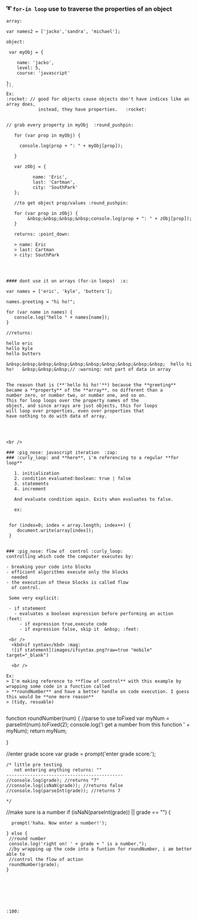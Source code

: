 ### :curly_loop: `for-in loop` use to traverse the properties of an object

````
array:
 
var names2 = ['jacko','sandra', 'michael'];
````
````
object:
 
 var myObj = {

    name: 'jacko',
    level: 5,
    course: 'javascript'

};
```
Ex:        
:rocket: // good for objects cause objects don't have indices like an array does,
            instead, they have properties.   :rocket:


// grab every property in myObj  :round_pushpin:
   
   for (var prop in myObj) {
    
     console.log(prop + ": " + myObj[prop]);
    
   }
   
   var zObj = {      
       
          name: 'Eric',        
          last: 'Cartman',      
          city: 'SouthPark'      
   };     
   
   //to get object prop/values :round_pushpin:
   
   for (var prop in zObj) {         
        &nbsp;&nbsp;&nbsp;&nbsp;console.log(prop + ": " + zObj[prop]);     
   }
   
   returns: :point_down:  
   
   > name: Eric   
   > last: Cartman   
   > city: SouthPark  
   
  
   
   
#### dont use it on arrays (for-in loops)  :x:

````
    var names = ['eric', 'kyle', 'butters'];
  
    names.greeting = "hi ho!";
  
    for (var name in names) {
       console.log("hello " + names[name]);
    }
    
    //returns:
    
    hello eric
    hello kyle
    hello butters
```  
&nbsp;&nbsp;&nbsp;&nbsp;&nbsp;&nbsp;&nbsp;&nbsp;&nbsp;&nbsp;  hello hi ho!   &nbsp;&nbsp;&nbsp;// :warning: not part of data in array
    

The reason that is (**'hello hi ho!'**) because the **greeting**
became a **property** of the **array**, no different than a
number zero, or number two, or number one, and so on.
This for loop loops over the property names of the 
object, and since arrays are just objects, this for loops
will loop over properties, even over properties that
have nothing to do with data of array.




<br />

### :pig_nose: javascript iteration  :zap:
### :curly_loop: and **here**, i'm referencing to a regular **for loop**  

   1. initialization
   2. condition evaluated:boolean: true | false
   3. statements
   4. increment
   
   And evaluate condition again. Exits when evaluates to false.
   
   ex:
   
````
     for (index=0; index < array.length; index++) {
        document.write(array[index]);
     }
```
   
### :pig_nose: flow of  control :curly_loop:
controlling which code the computer executes by:

- breaking your code into blocks
- efficient algorithms execute only the blocks
  needed
- the execution of these blocks is called flow
  of control.
 
 Some very explicit:
 
 - if statement
   - evaluates a boolean expression before performing an action  :feet:
     - if expression true,execute code
     - if expression false, skip it  &nbsp; :feet:
      
 <br />
  <kbd>if syntax</kbd> :mag:
  ![if statement](images/ifsyntax.png?raw=true "mobile" target="_blank")
  
  <br />

Ex:
> I'm making reference to **flow of control** with this example by wrapping some code in a function called
> **roundNumber** and have a better handle on code execution. I guess this would be **one more reason** 
> (tidy, resuable)


````



   function roundNumber(num) {
     //parse to use toFixed
     var myNum = parseInt(num).toFixed(2);
     console.log('i get a number from this function ' + myNum);
     return myNum;



   }


//enter grade score
   var grade = prompt('enter grade score:');


    /* little pre testing
       not entering anything returns: ""
    --------------------------------------------  
    //console.log(grade); //returns "7"
    //console.log(isNaN(grade)); //returns false
    //console.log(parseInt(grade)); //returns 7

    */

  //make sure is a number
    if (isNaN(parseInt(grade)) || grade == "") {

      prompt('haha. Now enter a number!');

    } else {
     //round number 
     console.log('right on! ' + grade + " is a number.");
     //by wrapping up the code into a funtion for roundNumber, i am better able to
     //control the flow of action
     roundNumber(grade); 
    }



```
   





:100:
